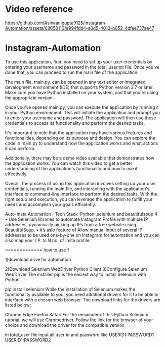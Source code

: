 
# Video reference



https://github.com/Ashwanigupta9125/Instagram-Automation/assets/68058110/a994fdd4-a8d5-4013-b852-4dfee737ae47



# Instagram-Automation
To use this application, first, you need to set up your user credentials by entering your username and password
 in the total_user.txt file. Once you've done that, you can proceed to run the main file of the application.

The main file, main.py, can be opened in any text editor or integrated development environment (IDE) that
 supports Python version 3.7 or later. Make sure you have Python installed on your system, and that you're using 
the appropriate version.

Once you've opened main.py, you can execute the application by running it in your Python environment.
 This will initiate the application and prompt you to enter your username and password. 
The application will then use these credentials to access its functionality and perform the desired tasks.

It's important to note that the application may have various features and functionalities,
 depending on its purpose and design. You can explore the code in main.py to understand how 
the application works and what actions it can perform.

Additionally, there may be a demo video available that demonstrates how the application works. 
You can watch this video to get a better understanding of the application's functionality and how to use it effectively.

Overall, the process of using this application involves setting up your user credentials, 
running the main file, and interacting with the application's interface or command-line interface to perform the desired tasks.
 With the right setup and execution, you can leverage the application to fulfill your needs and accomplish your goals efficiently.


Auto-Insta Automation | Tech Stack :Python ,selenium and beautifulsoup 4
• Use Selenium libraries to automate Instagram Profile with multiple IP addresses, dynamically picking up IPs from a free website
using BeautifulSoup.
• it’s aslo feature of Allow manual input of several IP addresses to be used one-by-one on Instagram for automation and you can also map your I.P. to N no. of Insta profile.

=============
how to use ?

1)download drive for automation 


2)Download Selenium WebDriver Python Client
3)Configure Selenium WebDriver
The installer pip is the easiest way to install Selenium with Python.

pip install selenium
While the installation of Selenium makes the functionality available to you, you need additional drivers for it to be able to interface with a chosen web browser. The download links for the drivers are listed below:

Chrome
Edge
Firefox
Safari
For the remainder of this Python Selenium tutorial, we will use Chromedriver. Follow the link for the browser of your choice and download the driver for the compatible version.

in total_user file input all user id and password like 
USERID1:PASSWORD1
USERID1:PASSWORD2




